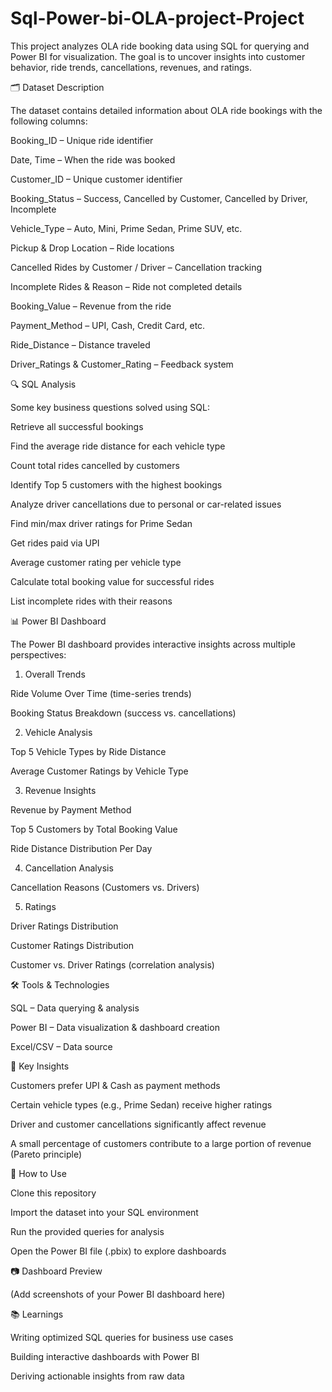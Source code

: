 # Sql-Power-bi-OLA-project-Project
This project analyzes OLA ride booking data using SQL for querying and Power BI for visualization.
The goal is to uncover insights into customer behavior, ride trends, cancellations, revenues, and ratings.

🗂️ Dataset Description

The dataset contains detailed information about OLA ride bookings with the following columns:

Booking_ID – Unique ride identifier

Date, Time – When the ride was booked

Customer_ID – Unique customer identifier

Booking_Status – Success, Cancelled by Customer, Cancelled by Driver, Incomplete

Vehicle_Type – Auto, Mini, Prime Sedan, Prime SUV, etc.

Pickup & Drop Location – Ride locations

Cancelled Rides by Customer / Driver – Cancellation tracking

Incomplete Rides & Reason – Ride not completed details

Booking_Value – Revenue from the ride

Payment_Method – UPI, Cash, Credit Card, etc.

Ride_Distance – Distance traveled

Driver_Ratings & Customer_Rating – Feedback system

🔍 SQL Analysis

Some key business questions solved using SQL:

Retrieve all successful bookings

Find the average ride distance for each vehicle type

Count total rides cancelled by customers

Identify Top 5 customers with the highest bookings

Analyze driver cancellations due to personal or car-related issues

Find min/max driver ratings for Prime Sedan

Get rides paid via UPI

Average customer rating per vehicle type

Calculate total booking value for successful rides

List incomplete rides with their reasons

📊 Power BI Dashboard

The Power BI dashboard provides interactive insights across multiple perspectives:

1. Overall Trends

Ride Volume Over Time (time-series trends)

Booking Status Breakdown (success vs. cancellations)

2. Vehicle Analysis

Top 5 Vehicle Types by Ride Distance

Average Customer Ratings by Vehicle Type

3. Revenue Insights

Revenue by Payment Method

Top 5 Customers by Total Booking Value

Ride Distance Distribution Per Day

4. Cancellation Analysis

Cancellation Reasons (Customers vs. Drivers)

5. Ratings

Driver Ratings Distribution

Customer Ratings Distribution

Customer vs. Driver Ratings (correlation analysis)

🛠️ Tools & Technologies

SQL – Data querying & analysis

Power BI – Data visualization & dashboard creation

Excel/CSV – Data source

📌 Key Insights

Customers prefer UPI & Cash as payment methods

Certain vehicle types (e.g., Prime Sedan) receive higher ratings

Driver and customer cancellations significantly affect revenue

A small percentage of customers contribute to a large portion of revenue (Pareto principle)

🚀 How to Use

Clone this repository

Import the dataset into your SQL environment

Run the provided queries for analysis

Open the Power BI file (.pbix) to explore dashboards

📷 Dashboard Preview

(Add screenshots of your Power BI dashboard here)

📚 Learnings

Writing optimized SQL queries for business use cases

Building interactive dashboards with Power BI

Deriving actionable insights from raw data
